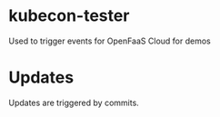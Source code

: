 # kubecon-tester

Used to trigger events for OpenFaaS Cloud for demos

# Updates

Updates are triggered by commits.
